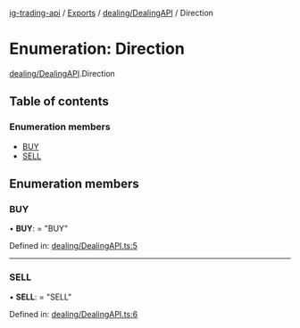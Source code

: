 [ig-trading-api](../README.md) / [Exports](../modules.md) / [dealing/DealingAPI](../modules/dealing_dealingapi.md) / Direction

# Enumeration: Direction

[dealing/DealingAPI](../modules/dealing_dealingapi.md).Direction

## Table of contents

### Enumeration members

- [BUY](dealing_dealingapi.direction.md#buy)
- [SELL](dealing_dealingapi.direction.md#sell)

## Enumeration members

### BUY

• **BUY**: = "BUY"

Defined in: [dealing/DealingAPI.ts:5](https://github.com/bennycode/ig-trading-api/blob/bea509e/src/dealing/DealingAPI.ts#L5)

---

### SELL

• **SELL**: = "SELL"

Defined in: [dealing/DealingAPI.ts:6](https://github.com/bennycode/ig-trading-api/blob/bea509e/src/dealing/DealingAPI.ts#L6)
